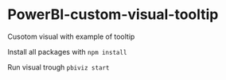 # PowerBI-custom-visual-tooltip
Cusotom visual with example of tooltip

Install all packages with `npm install`

Run visual trough `pbiviz start`

